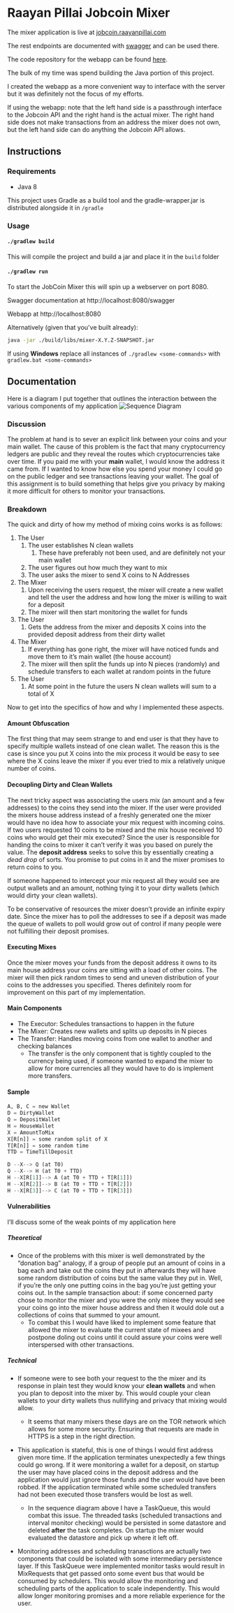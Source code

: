 # Raayan Pillai Jobcoin Mixer

The mixer application is live at [jobcoin.raayanpillai.com](https://jobcoin.raayanpillai.com)

The rest endpoints are documented with [swagger](https://jobcoin.raayanpillai.com/swagger) and can be used there.

The code repository for the webapp can be found [here](https://github.com/raayanpillai/jobcoin-mixer-webapp).

The bulk of my time was spend building the Java portion of this project. 

I created the webapp as a more convenient way to interface with the server but it was definitely
not the focus of my efforts.

If using the webapp: note that the left hand side is a passthrough interface to the Jobcoin API and the
right hand is the actual mixer. The right hand side does not make transactions from an address the mixer does not own, 
but the left hand side can do anything the Jobcoin API allows.  

## Instructions

### Requirements
- Java 8

This project uses Gradle as a build tool and 
the gradle-wrapper.jar is distributed alongside it in `/gradle`



### Usage 
#### `./gradlew build`
This will compile the project and build a jar and place it in the `build` folder

#### `./gradlew run`
To start the JobCoin Mixer this will spin up a webserver on port 8080. 

Swagger documentation at http://localhost:8080/swagger

Webapp at http://localhost:8080

Alternatively (given that you've built already): 
```bash
java -jar ./build/libs/mixer-X.Y.Z-SNAPSHOT.jar
```

If using **Windows** replace all instances of `./gradlew <some-commands>` with `gradlew.bat <some-commands>`

## Documentation

Here is a diagram I put together that outlines the interaction between the various components of my application
![Sequence Diagram](./docs/sequenceDiagram.svg)

### Discussion
The problem at hand is to sever an explicit link between your coins and your main wallet. The cause of this problem is the fact that many cryptocurrency ledgers are public and they reveal the routes which cryptocurrencies take over time. If you paid me with your **main** wallet, I would know the address it came from. If I wanted to know how else you spend your money I could go on the public ledger and see transactions leaving your wallet. The goal of this assignment is to build something that helps give you privacy by making it more difficult for others to monitor your transactions.

### Breakdown
The quick and dirty of how my method of mixing coins works is as follows:
1. The User
	1. The user establishes N clean wallets
		1. These have preferably not been used, and are definitely not your main wallet 
	2. The user figures out how much they want to mix
	3. The user asks the mixer to send X coins to N Addresses 
2. The Mixer
	1. Upon receiving the users request, the mixer will create a new wallet and tell the user the address and how long the mixer is willing to wait for a deposit
	2. The mixer will then start monitoring the wallet for funds
3. The User
	1. Gets the address from the mixer and deposits X coins into the provided deposit address from their dirty wallet
4. The Mixer
	1. If everything has gone right, the mixer will have noticed funds and move them to it’s main wallet (the house account)
	2. The mixer will then split the funds up into N pieces (randomly) and schedule transfers to each wallet at random points in the future
5. The User
	1. At some point in the future the users N clean wallets will sum to a total of X

Now to get into the specifics of how and why I implemented these aspects. 

#### Amount Obfuscation 
The first thing that may seem strange to and end user is that they have to specify multiple wallets instead of one clean wallet. 
The reason this is the case is since you put X coins into the mix process it would be easy to see where the X coins leave the mixer if you ever tried to mix a relatively unique number of coins. 

#### Decoupling Dirty and Clean Wallets
The next tricky aspect was associating the users mix (an amount and a few addresses) to the coins they send into the mixer. 
If the user were provided the mixers house address instead of a freshly generated one the mixer would have no idea how to associate your mix request with incoming coins. If two users requested 10 coins to be mixed and the mix house received 10 coins who would get their mix executed? Since the user is responsible for handing the coins to mixer it can’t verify it was you based on purely the value. The **deposit address** seeks to solve this by essentially creating a *dead drop* of sorts. You promise to put coins in it and the mixer promises to return coins to you. 

If someone happened to intercept your mix request all they would see are output wallets and an amount, nothing tying it to your dirty wallets (which would dirty your clean wallets). 

To be conservative of resources the mixer doesn’t provide an infinite expiry date. Since the mixer has to poll the addresses to see if a deposit was made the queue of wallets to poll would grow out of control if many people were not fulfilling their deposit promises.

#### Executing Mixes
Once the mixer moves your funds from the deposit address it owns to its main house address your coins are sitting with a load of other coins. 
The mixer will then pick random times to send and uneven distribution of your coins to the addresses you specified. Theres definitely room for improvement on this part of my implementation. 

#### Main Components
- The Executor: Schedules transactions to happen in the future
- The Mixer: Creates new wallets and splits up deposits in N pieces
- The Transfer: Handles moving coins from one wallet to another and checking balances
    - The transfer is the only component that is tightly coupled to the currency being used, if someone
    wanted to expand the mixer to allow for more currencies all they would have to do is implement more transfers. 

#### Sample
```python
A, B, C = new Wallet
D = DirtyWallet
Q = DepositWallet
H = HouseWallet
X = AmountToMix
X[R[n]] = some random split of X
T[R[n]] = some random time
TTD = TimeTillDeposit

D --X--> Q (at T0)
Q --X--> H (at T0 + TTD)
H --X[R[1]]--> A (at T0 + TTD + T[R[1]])
H --X[R[2]]--> B (at T0 + TTD + T[R[2]])
H --X[R[3]]--> C (at T0 + TTD + T[R[3]])

```

#### Vulnerabilities
I’ll discuss some of the weak points of my application here
##### Theoretical
- Once of the problems with this mixer is well demonstrated by the “donation bag” analogy, if a group of people put an amount of coins in a bag each and take out the coins they put in afterwards they will have some random distribution of coins but the same value they put in. Well, if you’re the only one putting coins in the bag you’re just getting your coins out. In the sample transaction about: if some concerned party chose to monitor the mixer and you were the only mixee they would see your coins go into the mixer house address and then it would dole out a collections of coins that summed to your amount. 
	- To combat this I would have liked to implement some feature that allowed the mixer to evaluate the current state of mixees and postpone doling out coins until it could assure your coins were well interspersed with other transactions. 

##### Technical
- If someone were to see both your request to the the mixer and its response in plain test they would know your **clean wallets** and when you plan to deposit into the mixer by. This would couple your clean wallets to your dirty wallets thus nullifying and privacy that mixing would allow.
	- It seems that many mixers these days are on the TOR network which allows for some more security. Ensuring that requests are made in HTTPS is a step in the right direction.
	
- This application is stateful, this is one of things I would first address given more time. If the application terminates unexpectedly a few things could go wrong. If it were monitoring a wallet for a deposit, on startup the user may have placed coins in the deposit address and the application would just ignore those funds and the user would have been robbed. If the application terminated while some scheduled transfers had not been executed those transfers would be lost as well.
	- In the sequence diagram above I have a TaskQueue, this would combat this issue. The threaded tasks (scheduled transactions and interval monitor checking) would be persisted in some datastore and deleted **after** the task completes. On startup the mixer would evaluated the datastore and pick up where it left off.
	
- Monitoring addresses and scheduling tranasctions are actually two components that could be isolated with some intermediary persistence layer.
	If this TaskQueue were implemented monitor tasks would result in MixRequests that get passed onto some event bus that would be consumed by schedulers. This would allow the monitoring and scheduling parts of the application to scale independently. This would allow longer monitoring promises and a more reliable experience for the user.
	

